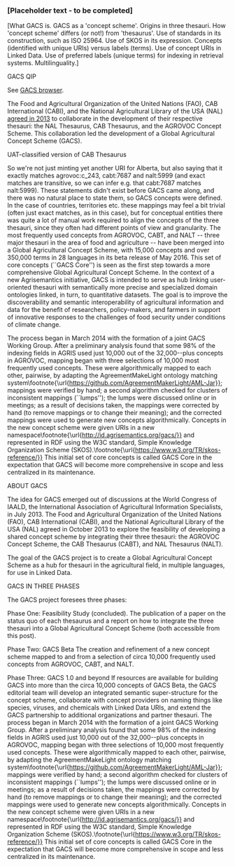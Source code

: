 ### [Placeholder text - to be completed]

[What GACS is.  GACS as a 'concept scheme'.  Origins in three thesauri. How
'concept scheme' differs (or not!) from 'thesaurus'.  Use of standards in its
construction, such as ISO 25964.  Use of SKOS in its expression.  Concepts
(identified with unique URIs) versus labels (terms).  Use of concept URIs in
Linked Data.  Use of preferred labels (unique terms) for indexing in retrieval
systems.  Multilinguality.]

GACS QIP

See [GACS browser](http://browser.agrisemantics.org/gacs/en/).

The Food and Agricultural Organization of the United Nations
(FAO), CAB International (CABI), and the National Agricultural Library of the
USA (NAL) [agreed in 2013](http://aims.fao.org/community/agrovoc/blogs/national-agricultural-library-usa-cabi-and-fao-agree-collaboration-developme)
to collaborate
in the development of their respective thesauri: the NAL Thesaurus, CAB
Thesaurus, and the AGROVOC Concept Scheme.  This collaboration led the development of 
a Global Agricultural Concept Scheme (GACS).

UAT-classified version of CAB Thesaurus

So we're not just minting yet another URI for Alberta, but also saying
that it exactly matches agrovoc:c_243, cabt:7687 and nalt:5999 (and
exact matches are transitive, so we can infer e.g. that cabt:7687
matches nalt:5999). These statements didn't exist before GACS came
along, and there was no natural place to state them, so GACS concepts
were defined. In the case of countries, territories etc. these mappings
may feel a bit trivial (often just exact matches, as in this case), but
for conceptual entities there was quite a lot of manual work required to
align the concepts of the three thesauri, since they often had different
points of view and granularity.
The most frequently used concepts from AGROVOC, CABT, and NALT -- three major
thesauri in the area of food and agriculture -- have been merged into a Global
Agricultural Concept Scheme, with 15,000 concepts and over 350,000 terms in 28
languages in its beta release of May 2016.  This set of core concepts (``GACS
Core'') is seen as the first step towards a more comprehensive Global
Agricultural Concept Scheme.  In the context of a new Agrisemantics initiative,
GACS is intended to serve as hub linking user-oriented thesauri with
semantically more precise and specialized domain ontologies linked, in turn, to
quantitative datasets.  The goal is to improve the discoverability and semantic
interoperability of agricultural information and data for the benefit of
researchers, policy-makers, and farmers in support of innovative responses to
the challenges of food security under conditions of climate change.

The process began in March 2014 with the formation of a joint GACS Working
Group.  After a preliminary analysis found that some 98\% of the indexing
fields in AGRIS used just 10,000 out of the 32,000--plus concepts in AGROVOC,
mapping began with three selections of 10,000 most frequently used concepts.
These were algorithmically mapped to each other, pairwise, by adapting the
AgreementMakeLight ontology matching
system\footnote{\url{https://github.com/AgreementMakerLight/AML-Jar}}; mappings
were verified by hand; a second algorithm checked for clusters of inconsistent
mappings (``lumps''); the lumps were discussed online or in meetings; as a
result of decisions taken, the mappings were corrected by hand (to remove
mappings or to change their meaning); and the corrected mappings were used to
generate new concepts algorithmically.  Concepts in the new concept scheme were
given URIs in a new namespace\footnote{\url{http://id.agrisemantics.org/gacs/}}
and represented in RDF using the W3C standard, Simple Knowledge Organization
Scheme (SKOS).\footnote{\url{https://www.w3.org/TR/skos-reference/}}  This
initial set of core concepts is called GACS Core in the expectation that GACS
will become more comprehensive in scope and less centralized in its
maintenance.

ABOUT GACS

The idea for GACS emerged out of discussions at the World Congress of IAALD, the International Association of Agricultural Information Specialists, in July 2013. The Food and Agricultural Organization of the United Nations (FAO), CAB International (CABI), and the National Agricultural Library of the USA (NAL) agreed in October 2013 to explore the feasibility of developing a shared concept scheme by integrating their three thesauri: the AGROVOC Concept Scheme, the CAB Thesaurus (CABT), and NAL Thesaurus (NALT).

The goal of the GACS project is to create a Global Agricultural Concept Scheme as a hub for thesauri in the agricultural field, in multiple languages, for use in Linked Data.

GACS IN THREE PHASES

The GACS project foresees three phases:

Phase One: Feasibility Study (concluded).
The publication of a paper on the status quo of each thesaurus and a report on how to integrate the three thesauri into a Global Agricultural Concept Scheme (both accessible from this post).

Phase Two: GACS Beta
The creation and refinement of a new concept scheme mapped to and from a selection of circa 10,000 frequently used concepts from AGROVOC, CABT, and NALT.

Phase Three: GACS 1.0 and beyond
If resources are available for building GACS into more than the circa 10,000 concepts of GACS Beta, the GACS editorial team will develop an integrated semantic super-structure for the concept scheme, collaborate with concept providers on naming things like species, viruses, and chemicals with Linked Data URIs, and extend the GACS partnership to additional organizations and partner thesauri.
The process began in March 2014 with the formation of a joint GACS Working
Group.  After a preliminary analysis found that some 98\% of the indexing
fields in AGRIS used just 10,000 out of the 32,000--plus concepts in AGROVOC,
mapping began with three selections of 10,000 most frequently used concepts.
These were algorithmically mapped to each other, pairwise, by adapting the
AgreementMakeLight ontology matching
system\footnote{\url{https://github.com/AgreementMakerLight/AML-Jar}}; mappings
were verified by hand; a second algorithm checked for clusters of inconsistent
mappings (``lumps''); the lumps were discussed online or in meetings; as a
result of decisions taken, the mappings were corrected by hand (to remove
mappings or to change their meaning); and the corrected mappings were used to
generate new concepts algorithmically.  Concepts in the new concept scheme were
given URIs in a new namespace\footnote{\url{http://id.agrisemantics.org/gacs/}}
and represented in RDF using the W3C standard, Simple Knowledge Organization
Scheme (SKOS).\footnote{\url{https://www.w3.org/TR/skos-reference/}}  This
initial set of core concepts is called GACS Core in the expectation that GACS
will become more comprehensive in scope and less centralized in its
maintenance.
